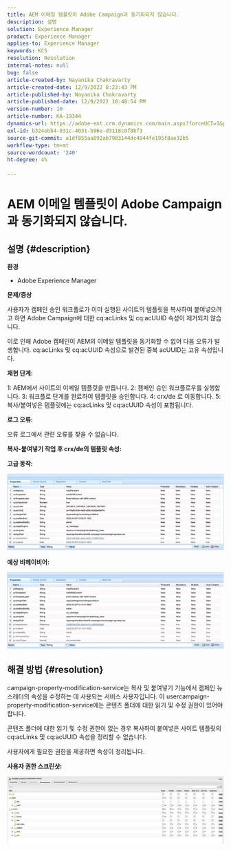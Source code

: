 ```yaml
---
title: AEM 이메일 템플릿이 Adobe Campaign과 동기화되지 않습니다.
description: 설명
solution: Experience Manager
product: Experience Manager
applies-to: Experience Manager
keywords: KCS
resolution: Resolution
internal-notes: null
bug: false
article-created-by: Nayanika Chakravarty
article-created-date: 12/9/2022 8:23:43 PM
article-published-by: Nayanika Chakravarty
article-published-date: 12/9/2022 10:48:54 PM
version-number: 10
article-number: KA-19344
dynamics-url: https://adobe-ent.crm.dynamics.com/main.aspx?forceUCI=1&pagetype=entityrecord&etn=knowledgearticle&id=dd278a5b-ff77-ed11-81aa-6045bd006b3d
exl-id: b324ebb4-831c-4031-b96e-d3118c0f8bf3
source-git-commit: a1df855aa892ab7903144dc4944fe195f8ae32b5
workflow-type: tm+mt
source-wordcount: '240'
ht-degree: 4%

---
```


# AEM 이메일 템플릿이 Adobe Campaign과 동기화되지 않습니다.

## 설명 {#description}


<b>환경</b>

- Adobe Experience Manager

<b>문제/증상</b>

사용자가 캠페인 승인 워크플로가 이미 실행된 사이트의 템플릿을 복사하여 붙여넣으려고 하면 Adobe Campaign에 대한 cq:acLinks 및 cq:acUUID 속성이 제거되지 않습니다.

이로 인해 Adobe 캠페인이 AEM의 이메일 템플릿을 동기화할 수 없어 다음 오류가 발생합니다. cq:acLinks 및 cq:acUUID 속성으로 발견된 중복 acUUID는 고유 속성입니다.



<b>재현 단계:</b>

1: AEM에서 사이트의 이메일 템플릿을 만듭니다.
2: 캠페인 승인 워크플로우를 실행합니다.
3: 워크플로 단계를 완료하여 템플릿을 승인합니다.
4: crx/de 로 이동합니다.
5: 복사/붙여넣은 템플릿에는 cq:acLinks 및 cq:acUUID 속성이 포함됩니다.

<b>로그 오류:</b>

오류 로그에서 관련 오류를 찾을 수 없습니다.



<b>복사-붙여넣기 작업 후 crx/de의 템플릿 속성:</b>

<b>고급 </b><b>동작:</b>

![](assets/___de278a5b-ff77-ed11-81aa-6045bd006b3d___.jpeg)

<b>예상 </b><b>비헤이비어</b><b>:</b>

![](assets/___e0278a5b-ff77-ed11-81aa-6045bd006b3d___.jpeg)


## 해결 방법 {#resolution}


campaign-property-modification-service는 복사 및 붙여넣기 기능에서 캠페인 뉴스레터의 속성을 수정하는 데 사용되는 서비스 사용자입니다.
이 usercampaign-property-modification-service에는 콘텐츠 폴더에 대한 읽기 및 수정 권한이 있어야 합니다.

콘텐츠 폴더에 대한 읽기 및 수정 권한이 없는 경우 복사하여 붙여넣은 사이트 템플릿의 cq:acLinks 및 cq:acUUID 속성을 정리할 수 없습니다.

사용자에게 필요한 권한을 제공하면 속성이 정리됩니다.

<b>사용자 권한 스크린샷:</b>

![](assets/5443ef52-35cc-ec11-a7b5-6045bd00db33.png)
